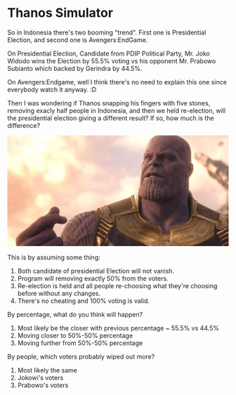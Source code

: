 # Thanos Simulator
So in Indonesia there's two booming "trend". First one is Presidential Election, and second one is Avengers:EndGame.

On Presidential Election, Candidate from PDIP Political Party, Mr. Joko Widodo wins the Election by 55.5% voting vs his opponent Mr. Prabowo Subianto which backed by Gerindra by 44.5%. 

On Avengers:Endgame, well I think there's no need to explain this one since everybody watch it anyway. :D

Then I was wondering if Thanos snapping his fingers with five stones, removing exacly half people in Indonesia, and then we held re-election, will the presidential election giving a different result? If so, how much is the difference?

![thanos](https://github.com/felixwimpyw/thanos-simulator/raw/master/thanos.jpg "Thanos Snapping Finger")

This is by assuming some thing:
1. Both candidate of presidential Election will not vanish.
2. Program will removing exactly 50% from the voters.
3. Re-election is held and all people re-choosing what they're choosing before without any changes.
4. There's no cheating and 100% voting is valid.

By percentage, what do you think will happen?
1. Most likely be the closer with previous percentage ~ 55.5% vs 44.5%
2. Moving closer to 50%-50% percentage
3. Moving further from 50%-50% percentage

By people, which voters probably wiped out more?
1. Most likely the same
2. Jokowi's voters
3. Prabowo's voters

